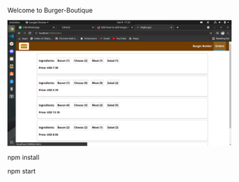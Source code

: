  Welcome to Burger-Boutique
 
![Home page](https://github.com/chanceDira/Burger-Boutique/blob/main/virtual/Burger-Builder-Order.png)

npm install

npm start
